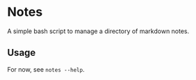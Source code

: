 # Notes

A simple bash script to manage a directory of markdown notes.


## Usage

For now, see `notes --help`.

